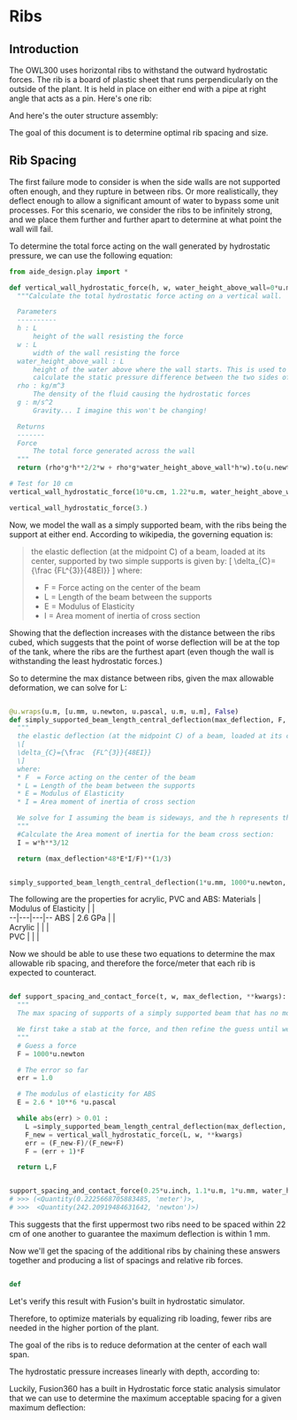 # Ribs

## Introduction

The OWL300 uses horizontal ribs to withstand the outward hydrostatic forces. The rib is a board of plastic sheet that runs perpendicularly on the outside of the plant. It is held in place on either end with a pipe at right angle that acts as a pin. Here's one rib:

And here's the outer structure assembly:

The goal of this document is to determine optimal rib spacing and size.

## Rib Spacing

The first failure mode to consider is when the side walls are not supported often enough, and they rupture in between ribs. Or more realistically, they deflect enough to allow a significant amount of water to bypass some unit processes. For this scenario, we consider the ribs to be infinitely strong, and we place them further and further apart to determine at what point the wall will fail.

To determine the total force acting on the wall generated by hydrostatic pressure, we can use the following equation:

```python
from aide_design.play import *

def vertical_wall_hydrostatic_force(h, w, water_height_above_wall=0*u.m, rho=exp.DENSITY_WATER, g=u.gravity):
  """Calculate the total hydrostatic force acting on a vertical wall.

  Parameters
  ----------
  h : L
      height of the wall resisting the force
  w : L
      width of the wall resisting the force
  water_height_above_wall : L
      height of the water above where the wall starts. This is used to
      calculate the static pressure difference between the two sides of the wall
  rho : kg/m^3
      The density of the fluid causing the hydrostatic forces
  g : m/s^2
      Gravity... I imagine this won't be changing!

  Returns
  -------
  Force
      The total force generated across the wall
  """
  return (rho*g*h**2/2*w + rho*g*water_height_above_wall*h*w).to(u.newton)

# Test for 10 cm
vertical_wall_hydrostatic_force(10*u.cm, 1.22*u.m, water_height_above_wall=1.22*u.m)

vertical_wall_hydrostatic_force(3.)


```

Now, we model the wall as a simply supported beam, with the ribs being the support at either end. According to wikipedia, the governing equation is:

>the elastic deflection (at the midpoint C) of a beam, loaded at its center, supported by two simple supports is given by:
>\[
>\delta_{C}={\frac  {FL^{3}}{48EI}}
>\]
>where:
>* F  = Force acting on the center of the beam
>* L = Length of the beam between the supports
>* E = Modulus of Elasticity
>* I = Area moment of inertia of cross section

Showing that the deflection increases with the distance between the ribs cubed, which suggests that the point of worse deflection will be at the top of the tank, where the ribs are the furthest apart (even though the wall is withstanding the least hydrostatic forces.)

So to determine the max distance between ribs, given the max allowable deformation, we can solve for L:

```python

@u.wraps(u.m, [u.mm, u.newton, u.pascal, u.m, u.m], False)
def simply_supported_beam_length_central_deflection(max_deflection, F, E, h, w, **kwargs):
  """
  the elastic deflection (at the midpoint C) of a beam, loaded at its center, supported by two simple supports is given by:
  \[
  \delta_{C}={\frac  {FL^{3}}{48EI}}
  \]
  where:
  * F  = Force acting on the center of the beam
  * L = Length of the beam between the supports
  * E = Modulus of Elasticity
  * I = Area moment of inertia of cross section  

  We solve for I assuming the beam is sideways, and the h represents the beams thickness, and w is the width.
  """
  #Calculate the Area moment of inertia for the beam cross section:
  I = w*h**3/12

  return (max_deflection*48*E*I/F)**(1/3)


simply_supported_beam_length_central_deflection(1*u.mm, 1000*u.newton, 2.6*10**6*u.pascal, 1*u.m, 1*u.m)


```

The following are the properties for acrylic, PVC and ABS:
Materials  | Modulus of Elasticity  |   |  
--|---|---|--
ABS  | 2.6 GPa  |   |  
Acrylic  |   |   |  
PVC  |   |   |  

Now we should be able to use these two equations to determine the max allowable rib spacing, and therefore the force/meter that each rib is expected to counteract.

```python

def support_spacing_and_contact_force(t, w, max_deflection, **kwargs):
  """
  The max spacing of supports of a simply supported beam that has no more deflection than max_deflection, and is acted upon by hydrostatic forces. Consider a vertical plate holding back some fluid. Now the goal is to know the vertical spacing of the next rib that holds the plate vertical and keeps it from deforming.

  We first take a stab at the force, and then refine the guess until we arrive within 99% of the correct answer.
  """
  # Guess a force
  F = 1000*u.newton

  # The error so far
  err = 1.0

  # The modulus of elasticity for ABS
  E = 2.6 * 10**6 *u.pascal

  while abs(err) > 0.01 :
    L =simply_supported_beam_length_central_deflection(max_deflection, F, E, t, w, **kwargs)
    F_new = vertical_wall_hydrostatic_force(L, w, **kwargs)
    err = (F_new-F)/(F_new+F)
    F = (err + 1)*F

  return L,F


support_spacing_and_contact_force(0.25*u.inch, 1.1*u.m, 1*u.mm, water_height_above_wall=1*u.m)
# >>> (<Quantity(0.2225668705883485, 'meter')>,
# >>>  <Quantity(242.20919484631642, 'newton')>)

```

This suggests that the first uppermost two ribs need to be spaced within 22 cm of one another to guarantee the maximum deflection is within 1 mm.

Now we'll get the spacing of the additional ribs by chaining these answers together and producing a list of spacings and relative rib forces.

```python

def

```

Let's verify this result with Fusion's built in hydrostatic simulator.



Therefore, to optimize materials by equalizing rib loading, fewer ribs are needed in the higher portion of the plant.

The goal of the ribs is to reduce deformation at the center of each wall span.

The hydrostatic pressure increases linearly with depth, according to:


Luckily, Fusion360 has a built in Hydrostatic force static analysis simulator that we can use to determine the maximum acceptable spacing for a given maximum deflection:
